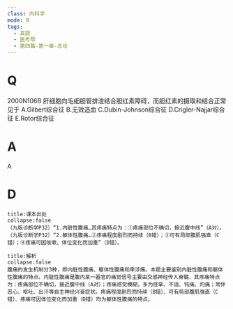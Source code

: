 ```yaml
---
class: 内科学
mode: B
tags:
  - 真题
  - 医考帮
  - 第四篇-第一章-总论
---
```


# Q
2000N106B 肝细胞向毛细胆管排泄结合胆红素障碍，而胆红素的摄取和结合正常见于
A.Gilbert综合征
B.无效造血
C.Dubin-Johnson综合征
D.Crigler-Najjar综合征
E.Rotor综合征

# A
A
# D
```ad-note
title:课本出处
collapse:false
（九版诊断学P32）“1.内脏性腹痛…其疼痛特点为：①疼痛部位不确切，接近腹中线”（A对）。（九版诊断学P32）“2.躯体性腹痛…②疼痛程度剧烈而持续（B错）；③可有局部腹肌强直（C错）；④疼痛可因咳嗽、体位变化而加重”（D错）。
```

```ad-summary
title:解析
collapse:false
腹痛的发生机制分3种，即内脏性腹痛、躯体性腹痛和牵涉痛。本题主要鉴别内脏性腹痛和躯体性腹痛的特点。内脏性腹痛是腹内某一器官的痛觉信号主要由交感神经传入脊髓，其疼痛特点为：疼痛部位不确切，接近腹中线（A对）；疼痛感觉模糊，多为痉挛、不适、钝痛、灼痛；常伴恶心、呕吐、出汗等自主神经兴奋症状。疼痛程度剧烈而持续（B错）、可有局部腹肌强直（C错）、疼痛可因体位变化而加重（D错）均为躯体性腹痛的特点。
```

